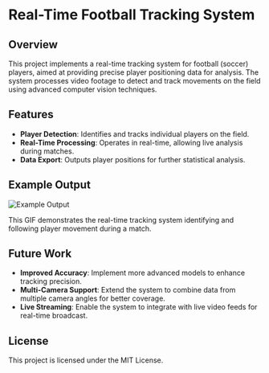 # Real-Time Football Tracking System

## Overview

This project implements a real-time tracking system for football (soccer) players, aimed at providing precise player positioning data for analysis. The system processes video footage to detect and track movements on the field using advanced computer vision techniques.

## Features
- **Player Detection**: Identifies and tracks individual players on the field.
- **Real-Time Processing**: Operates in real-time, allowing live analysis during matches.
- **Data Export**: Outputs player positions for further statistical analysis.

## Example Output

![Example Output](assets/sample_output.gif)

This GIF demonstrates the real-time tracking system identifying and following player movement during a match.

## Future Work

- **Improved Accuracy**: Implement more advanced models to enhance tracking precision.
- **Multi-Camera Support**: Extend the system to combine data from multiple camera angles for better coverage.
- **Live Streaming**: Enable the system to integrate with live video feeds for real-time broadcast.

## License

This project is licensed under the MIT License.
